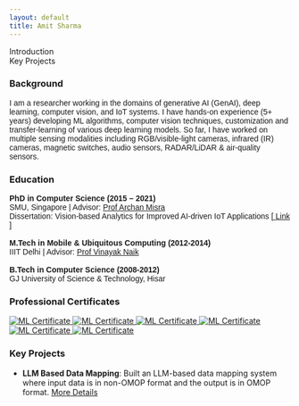 ```yaml
---
layout: default
title: Amit Sharma
---
```


<body>
    <div class="container">
        <div class="tabs">
            <div class="tab active" onclick="showTab('intro')">Introduction</div>
            <div class="tab" onclick="showTab('projects')">Key Projects</div>
        </div>
        <div id="intro" class="tab-content active">
            <h3>Background</h3>
            <p style="font-family: Calibri, sans-serif;">
                I am a researcher working in the domains of generative AI (GenAI), deep learning, computer vision, and
                IoT systems. I have hands-on experience (5+ years) developing ML algorithms, computer vision techniques,
                customization and transfer-learning of various deep learning models. So far, I have worked on multiple
                sensing modalities including RGB/visible-light cameras, infrared (IR) cameras, magnetic switches, audio
                sensors, RADAR/LiDAR & air-quality sensors.
            </p>
            <h3>Education</h3>
            <p style="font-family: Calibri, sans-serif;">
                <b>PhD in Computer Science (2015 – 2021)</b> <br/>
                SMU, Singapore | Advisor: <a href="https://faculty.smu.edu.sg/profile/archan-misra-376" target="_blank"> Prof Archan Misra </a> <br/>
                Dissertation: Vision-based Analytics for Improved AI-driven IoT Applications [<a href="https://ink.library.smu.edu.sg/etd_coll/321/" target="_blank"> Link </a>] <br/><br/>
                <b>M.Tech in Mobile & Ubiquitous Computing (2012-2014)</b> <br/>
                IIIT Delhi | Advisor: <a href="https://www.vinayaknaik.info/" target="_blank"> Prof Vinayak Naik </a> <br/><br/>
                <b>B.Tech in Computer Science (2008-2012)</b> <br/>
                GJ University of Science & Technology, Hisar <br/>
            </p>
            <h3>Professional Certificates</h3>
            <div class="cert-gallery">
                <a href="certificates/amit_hd.jpg" target="_blank">
                    <img src="certificates/amit_hd.jpg" alt="ML Certificate" />
                </a>
                <a href="certificates/amit_hd.jpg" target="_blank">
                    <img src="certificates/amit_hd.jpg" alt="ML Certificate" />
                </a>
                <a href="certificates/amit_hd.jpg" target="_blank">
                    <img src="certificates/amit_hd.jpg" alt="ML Certificate" />
                </a>
                <a href="certificates/amit_hd.jpg" target="_blank">
                    <img src="certificates/amit_hd.jpg" alt="ML Certificate" />
                </a>
                <a href="certificates/amit_hd.jpg" target="_blank">
                    <img src="certificates/amit_hd.jpg" alt="ML Certificate" />
                </a>
                <a href="certificates/amit_hd.jpg" target="_blank">
                    <img src="certificates/amit_hd.jpg" alt="ML Certificate" />
                </a>
            </div>
        </div>
        <div id="projects" class="tab-content projects">
            <h3>Key Projects</h3>
            <ul>
                <li><strong>LLM Based Data Mapping</strong>: Built an LLM-based data mapping system where input data is
                    in non-OMOP format and the output
                    is in OMOP format. <a href="projects/llm_driven_data_mapping.html"> More Details </a></li>
            </ul>
        </div>
    </div>
    <script src="scripts.js"></script>

</body>
